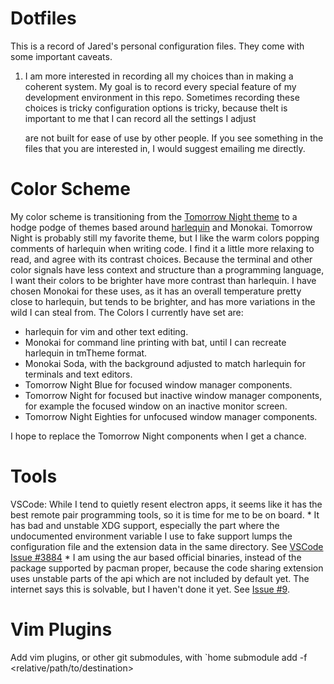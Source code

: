 Dotfiles
========

This is a record of Jared's personal configuration files.  They come with some important caveats.

1) I am more interested in recording all my choices than in making a coherent system.
    My goal is to record every special feature of my development environment in this repo.
    Sometimes recording these choices is tricky configuration options is tricky, because theIt is important to me that I can record all the settings I adjust

    are not built for ease of use by other people.  If you see something in the files that you are interested in, I would suggest emailing me directly.


Color Scheme
============
My color scheme is transitioning from the [Tomorrow Night theme](https://github.com/ChrisKempson/Tomorrow-Theme) to a hodge podge of themes based around [harlequin](https://github.com/nielsmadan/harlequin) and Monokai.
Tomorrow Night is probably still my favorite theme, but I like the warm colors popping comments of harlequin when writing code.
I find it a little more relaxing to read, and agree with its contrast choices.
Because the terminal and other color signals have less context and structure than a programming language, I want their colors to be brighter have more contrast than harlequin.
I have chosen Monokai for these uses, as it has an overall temperature pretty close to harlequin, but tends to be brighter, and has more variations in the wild I can steal from.
The Colors I currently have set are:
* harlequin for vim and other text editing.
* Monokai for command line printing with bat, until I can recreate harlequin in tmTheme format.
* Monokai Soda, with the background adjusted to match harlequin for terminals and text editors.
* Tomorrow Night Blue for focused window manager components.
* Tomorrow Night for focused but inactive window manager components, for example the focused window on an inactive monitor screen.
* Tomorrow Night Eighties for unfocused window manager components.

I hope to replace the Tomorrow Night components when I get a chance.


Tools
=====

VSCode: While I tend to quietly resent electron apps, it seems like it has the best remote pair programming tools, so it is time for me to be on board.
    * It has bad and unstable XDG support, especially the part where the undocumented environment variable I use to fake support lumps the configuration file and the extension data in the same directory. See [VSCode Issue #3884](https://github.com/Microsoft/vscode/issues/3884)
    * I am using the aur based official binaries, instead of the package supported by pacman proper, because the code sharing extension uses unstable parts of the api which are not included by default yet.  The internet says this is solvable, but I haven't done it yet. See [Issue #9](https://github.com/jgarst/dotfiles/issues/9).


Vim Plugins
===========

Add vim plugins, or other git submodules, with
`home submodule add -f <repository> <relative/path/to/destination>
